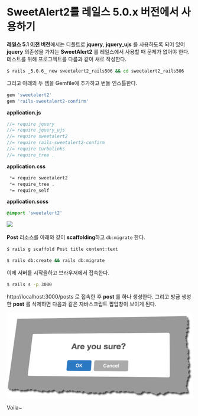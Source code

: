 # SweetAlert2를 레일스 5.0.x 버전에서 사용하기

**레일스 5.1 <u>이전</u> 버전**에서는 디폴트로 **jquery**, **jquery_ujs** 를 사용하도록 되어 있어 **jquery** 의존성을 가지는 **SweetAlert2** 를 레일스에서 사용할 때 문제가 없어야 한다. 테스트를 위해 프로그젝트를 다름과 같이 새로 작성한다.

```sh
$ rails _5.0.6_ new sweetalert2_rails506 && cd sweetalert2_rails506
```

그리고 아래의 두 젬을 Gemfile에 추가하고 번들 인스톨한다. 

```ruby
gem 'sweetalert2'
gem 'rails-sweetalert2-confirm'
```

**application.js**

```js
//= require jquery
//= require jquery_ujs
//= require sweetalert2
//= require rails-sweetalert2-confirm
//= require turbolinks
//= require_tree .
```

**application.css**
```css
 *= require sweetalert2
 *= require_tree .
 *= require_self
```

**application.scss**
```scss
@import 'sweetalert2'
```

![](https://github.com/nicolasblanco/sweet-alert2-rails/raw/master/doc/sweet_alert.png)

**Post** 리소스를 아래와 같이 **scaffolding**하고 `db:migrate` 한다.

```sh
$ rails g scaffold Post title content:text
```

```sh
$ rails db:create && rails db:migrate
```

이제 서버를 시작을하고 브라우저에서 접속한다. 

```sh
$ rails s -p 3000
```

http://localhost:3000/posts 로 접속한 후 **post** 를 하나 생성한다. 그리고 방금 생성한 **post** 를 삭제하면 다음과 같은 자바스크립트 팝압창이 보이게 된다. 

![](app/assets/images/confirm_popup.png)

Voila~
